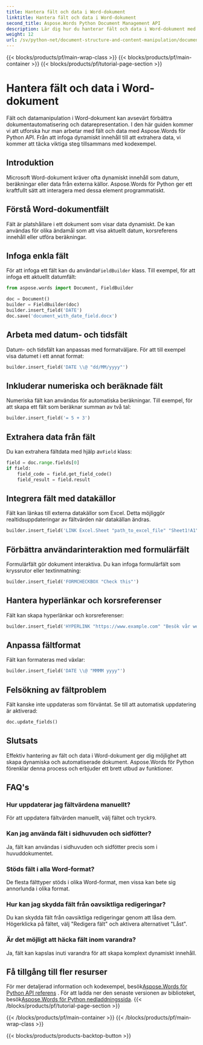 ```yaml
---
title: Hantera fält och data i Word-dokument
linktitle: Hantera fält och data i Word-dokument
second_title: Aspose.Words Python Document Management API
description: Lär dig hur du hanterar fält och data i Word-dokument med Aspose.Words för Python. Steg-för-steg-guide med kodexempel för dynamiskt innehåll, automatisering med mera.
weight: 12
url: /sv/python-net/document-structure-and-content-manipulation/document-fields/
---
```


{{< blocks/products/pf/main-wrap-class >}}
{{< blocks/products/pf/main-container >}}
{{< blocks/products/pf/tutorial-page-section >}}

# Hantera fält och data i Word-dokument


Fält och datamanipulation i Word-dokument kan avsevärt förbättra dokumentautomatisering och datarepresentation. I den här guiden kommer vi att utforska hur man arbetar med fält och data med Aspose.Words för Python API. Från att infoga dynamiskt innehåll till att extrahera data, vi kommer att täcka viktiga steg tillsammans med kodexempel.

## Introduktion

Microsoft Word-dokument kräver ofta dynamiskt innehåll som datum, beräkningar eller data från externa källor. Aspose.Words för Python ger ett kraftfullt sätt att interagera med dessa element programmatiskt.

## Förstå Word-dokumentfält

Fält är platshållare i ett dokument som visar data dynamiskt. De kan användas för olika ändamål som att visa aktuellt datum, korsreferens innehåll eller utföra beräkningar.

## Infoga enkla fält

 För att infoga ett fält kan du använda`FieldBuilder` klass. Till exempel, för att infoga ett aktuellt datumfält:

```python
from aspose.words import Document, FieldBuilder

doc = Document()
builder = FieldBuilder(doc)
builder.insert_field('DATE')
doc.save('document_with_date_field.docx')
```

## Arbeta med datum- och tidsfält

Datum- och tidsfält kan anpassas med formatväljare. För att till exempel visa datumet i ett annat format:

```python
builder.insert_field('DATE \\@ "dd/MM/yyyy"')
```

## Inkluderar numeriska och beräknade fält

Numeriska fält kan användas för automatiska beräkningar. Till exempel, för att skapa ett fält som beräknar summan av två tal:

```python
builder.insert_field('= 5 + 3')
```

## Extrahera data från fält

 Du kan extrahera fältdata med hjälp av`Field` klass:

```python
field = doc.range.fields[0]
if field:
    field_code = field.get_field_code()
    field_result = field.result
```

## Integrera fält med datakällor

Fält kan länkas till externa datakällor som Excel. Detta möjliggör realtidsuppdateringar av fältvärden när datakällan ändras.

```python
builder.insert_field('LINK Excel.Sheet "path_to_excel_file" "Sheet1!A1"')
```

## Förbättra användarinteraktion med formulärfält

Formulärfält gör dokument interaktiva. Du kan infoga formulärfält som kryssrutor eller textinmatning:

```python
builder.insert_field('FORMCHECKBOX "Check this"')
```

## Hantera hyperlänkar och korsreferenser

Fält kan skapa hyperlänkar och korsreferenser:

```python
builder.insert_field('HYPERLINK "https://www.example.com" "Besök vår webbplats"')
```

## Anpassa fältformat

Fält kan formateras med växlar:

```python
builder.insert_field('DATE \\@ "MMMM yyyy"')
```

## Felsökning av fältproblem

Fält kanske inte uppdateras som förväntat. Se till att automatisk uppdatering är aktiverad:

```python
doc.update_fields()
```

## Slutsats

Effektiv hantering av fält och data i Word-dokument ger dig möjlighet att skapa dynamiska och automatiserade dokument. Aspose.Words för Python förenklar denna process och erbjuder ett brett utbud av funktioner.

## FAQ's

### Hur uppdaterar jag fältvärdena manuellt?

 För att uppdatera fältvärden manuellt, välj fältet och tryck`F9`.

### Kan jag använda fält i sidhuvuden och sidfötter?

Ja, fält kan användas i sidhuvuden och sidfötter precis som i huvuddokumentet.

### Stöds fält i alla Word-format?

De flesta fälttyper stöds i olika Word-format, men vissa kan bete sig annorlunda i olika format.

### Hur kan jag skydda fält från oavsiktliga redigeringar?

Du kan skydda fält från oavsiktliga redigeringar genom att låsa dem. Högerklicka på fältet, välj "Redigera fält" och aktivera alternativet "Låst".

### Är det möjligt att häcka fält inom varandra?

Ja, fält kan kapslas inuti varandra för att skapa komplext dynamiskt innehåll.

## Få tillgång till fler resurser

 För mer detaljerad information och kodexempel, besök[Aspose.Words för Python API referens](https://reference.aspose.com/words/python-net/) . För att ladda ner den senaste versionen av biblioteket, besök[Aspose.Words för Python nedladdningssida](https://releases.aspose.com/words/python/).
{{< /blocks/products/pf/tutorial-page-section >}}

{{< /blocks/products/pf/main-container >}}
{{< /blocks/products/pf/main-wrap-class >}}

{{< blocks/products/products-backtop-button >}}
